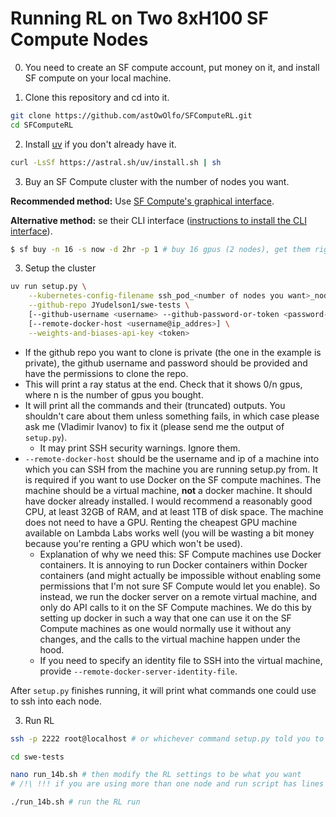 # Running RL on Two 8xH100 SF Compute Nodes

0. You need to create an SF compute account, put money on it, and install SF compute on your local machine.

1. Clone this repository and cd into it.
```bash
git clone https://github.com/astOwOlfo/SFComputeRL.git
cd SFComputeRL
```

2. Install [uv](https://github.com/astral-sh/uv) if you don't already have it.
```bash
curl -LsSf https://astral.sh/uv/install.sh | sh
```

3. Buy an SF Compute cluster with the number of nodes you want.

**Recommended method:** Use [SF Compute's graphical interface](https://sfcompute.com/buy).

**Alternative method:** se their CLI interface ([instructions to install the CLI interface](https://sfcompute.com/dashboard)).
```bash
$ sf buy -n 16 -s now -d 2hr -p 1 # buy 16 gpus (2 nodes), get them right now (you can also schedule when you would like to have them), for 2 hours (this will be rounded to make the contract end on a time which's minutes are :00)
```

3. Setup the cluster
```bash
uv run setup.py \
    --kubernetes-config-filename ssh_pod_<number of nodes you want>_nodes.yaml \
    --github-repo JYudelson1/swe-tests \
    [--github-username <username> --github-password-or-token <password-or-token>] \
    [--remote-docker-host <username@ip_addres>] \
    --weights-and-biases-api-key <token>
```
- If the github repo you want to clone is private (the one in the example is private), the github username and password should be provided and have the permissions to clone the repo.
- This will print a ray status at the end. Check that it shows 0/n gpus, where n is the number of gpus you bought.
- It will print all the commands and their (truncated) outputs. You shouldn't care about them unless something fails, in which case please ask me (Vladimir Ivanov) to fix it (please send me the output of `setup.py`).
  - It may print SSH security warnings. Ignore them.
- `--remote-docker-host` should be the username and ip of a machine into which you can SSH from the machine you are running setup.py from. It is required if you want to use Docker on the SF compute machines. The machine should be a virtual machine, **not** a docker machine. It should have docker already installed. I would recommend a reasonably good CPU, at least 32GB of RAM, and at least 1TB of disk space. The machine does not need to have a GPU. Renting the cheapest GPU machine available on Lambda Labs works well (you will be wasting a bit money because you're renting a GPU which won't be used).
  - Explanation of why we need this: SF Compute machines use Docker containers. It is annoying to run Docker containers within Docker containers (and might actually be impossible without enabling some permissions that I'm not sure SF Compute would let you enable). So instead, we run the docker server on a remote virtual machine, and only do API calls to it on the SF Compute machines. We do this by setting up docker in such a way that one can use it on the SF Compute machines as one would normally use it without any changes, and the calls to the virtual machine happen under the hood.
  - If you need to specify an identity file to SSH into the virtual machine, provide `--remote-docker-server-identity-file`.

After `setup.py` finishes running, it will print what commands one could use to ssh into each node.

3. Run RL
```bash
ssh -p 2222 root@localhost # or whichever command setup.py told you to use to ssh into the HEAD node

cd swe-tests

nano run_14b.sh # then modify the RL settings to be what you want
# /!\ !!! if you are using more than one node and run script has lines which do `ray stop` and `ray start`, comment them !!! /!\

./run_14b.sh # run the RL run
```
